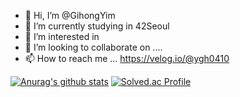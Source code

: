 - 👋 Hi, I’m @GihongYim
- 🌱 I’m currently studying in 42Seoul
- 👀 I’m interested in 
- 💞️ I’m looking to collaborate on ....
- 📫 How to reach me ... https://velog.io/@ygh0410

<!---
GihongYim/GihongYim is a ✨ special ✨ repository because its `README.md` (this file) appears on your GitHub profile.
You can click the Preview link to take a look at your changes.
--->
  [![Anurag's github stats](https://github-readme-stats.vercel.app/api?username=GihongYim)](https://github.com/anuraghazra/github-readme-stats)
  [![Solved.ac Profile](http://mazassumnida.wtf/api/generate_badge?boj=ygh0410)](https://solved.ac/ygh0410)
